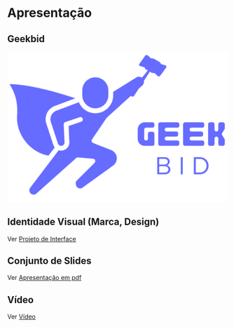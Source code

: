 # Apresentação

## Geekbid

![Geekbid](img/geekbid.png)

## Identidade Visual (Marca, Design)

Ver [Projeto de Interface](/docs/04-Projeto%20de%20Interface.md)

## Conjunto de Slides

Ver [Apresentação em pdf](/presentation/GeekBid.pdf) 

## Vídeo

Ver [Vídeo](https://github.com/ICEI-PUC-Minas-PMV-ADS/pmv-ads-2024-1-e3-proj-mov-t2-geekbid/assets/101235591/c31b22de-ebcb-4c4f-8c05-17575125ab93)


